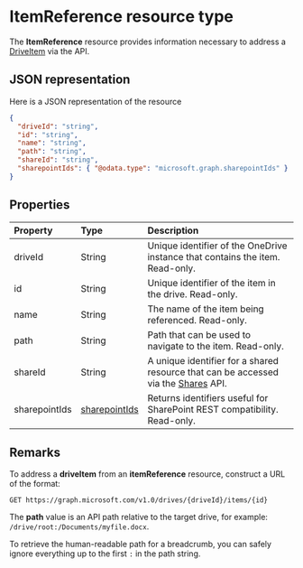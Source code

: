 # ItemReference resource type

The **ItemReference** resource provides information necessary to address a [DriveItem](driveitem.md) via the API.

## JSON representation

Here is a JSON representation of the resource

<!-- {
  "blockType": "resource",
  "optionalProperties": [ "path" ],
  "@odata.type": "microsoft.graph.itemReference"
}-->

```json
{
  "driveId": "string",
  "id": "string",
  "name": "string",
  "path": "string",
  "shareId": "string",
  "sharepointIds": { "@odata.type": "microsoft.graph.sharepointIds" }
}
```

## Properties

| Property      | Type                              | Description                                                                                                |
| :------------ | :-------------------------------- | :--------------------------------------------------------------------------------------------------------- |
| driveId       | String                            | Unique identifier of the OneDrive instance that contains the item. Read-only.                              |
| id            | String                            | Unique identifier of the item in the drive. Read-only.                                                     |
| name          | String                            | The name of the item being referenced. Read-only.                                                          |
| path          | String                            | Path that can be used to navigate to the item. Read-only.                                                  |
| shareId       | String                            | A unique identifier for a shared resource that can be accessed via the [Shares](../api/shares_get.md) API. |
| sharepointIds | [sharepointIds](sharepointids.md) | Returns identifiers useful for SharePoint REST compatibility. Read-only.                                   |


## Remarks

To address a **driveItem** from an **itemReference** resource, construct a URL of the format:

```http
GET https://graph.microsoft.com/v1.0/drives/{driveId}/items/{id}
```

The **path** value is an API path relative to the target drive, for example: `/drive/root:/Documents/myfile.docx`.

To retrieve the human-readable path for a breadcrumb, you can safely ignore everything up to the first `:` in the path string.

<!-- uuid: 8fcb5dbc-d5aa-4681-8e31-b001d5168d79
2015-10-25 14:57:30 UTC -->
<!-- {
  "type": "#page.annotation",
  "description": "itemReference resource",
  "keywords": "",
  "section": "documentation",
  "tocPath": ""
}-->
